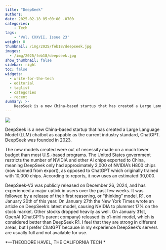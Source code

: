 ```yaml
---
title: "DeepSeek"
authors: 
date: 2025-02-18 05:00:00 -0700
categories:
    - Tech
tags:
    - 'Vol. CXXVII, Issue 23'
weight: 0
thumbnail: /img/2025/feb18/deepseek.jpg
images:
  - /img/2025/feb18/deepseek.jpg
show_thumbnail: false
sidebar: right
toc: false
widgets:
  - write-for-the-tech
  - editorial
  - taglist
  - categories
  - recent
summary: >-
    DeepSeek is a new China-based startup that has created a Large Language Model (LLM) chatbot as capable as the current industry standard, ChatGPT. DeepSeek was founded in 2023.
---
```


![](/img/2025/feb18/deepseek.jpg)


DeepSeek is a new China-based startup that has created a Large Language Model (LLM) chatbot as capable as the current industry standard, ChatGPT. DeepSeek was founded in 2023.

The new models created were out of necessity made on a much lower budget than most U.S.-based programs. The United States government restricts the number of NVIDIA and other AI chips exported to China, meaning DeepSeek only had approximately 2,000 of NVIDIA’s H800 chips (now banned from export), as opposed to ChatGPT which originally trained with 10,000 chips. According to reports, it now uses an estimated 30,000.

DeepSeek-V3 was publicly released on December 26, 2024, and has experienced a major uptick in users over the past few weeks. It was followed by a release of their first reasoning, or “thinking” model, R1, on January 20th of this year. On January 27th the New York Times wrote an article on DeepSeek’s latest model, causing NVIDIA to plummet 17% on the stock market. Other stocks dropped heavily as well. On January 31st, OpenAI (ChatGPT’s parent company) released its o1-mini model, which is considered better than DeepSeek R1. I feel that they are strong in different areas, but I prefer ChatGPT because in my experience DeepSeek’s servers are usually full and not available for use.

*—THEODORE HAVEL, THE CALIFORNIA TECH *